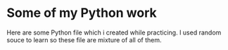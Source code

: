 # Some of my Python work
Here are some Python file which i created while practicing. I used random souce to learn so these file are mixture of all of them.

